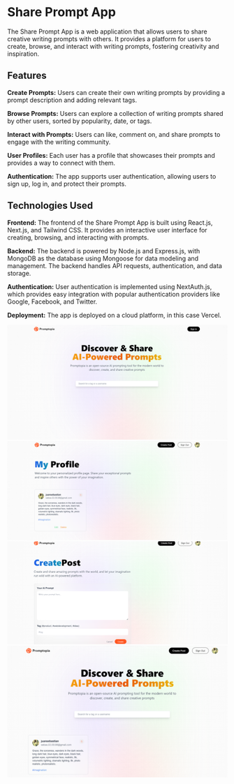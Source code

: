# Share Prompt App

The Share Prompt App is a web application that allows users to share creative writing prompts with others. It provides a platform for users to create, browse, and interact with writing prompts, fostering creativity and inspiration.

## Features

**Create Prompts:** Users can create their own writing prompts by providing a prompt description and adding relevant tags.

**Browse Prompts:** Users can explore a collection of writing prompts shared by other users, sorted by popularity, date, or tags.

**Interact with Prompts:** Users can like, comment on, and share prompts to engage with the writing community.

**User Profiles:** Each user has a profile that showcases their prompts and provides a way to connect with them.

**Authentication:** The app supports user authentication, allowing users to sign up, log in, and protect their prompts.

## Technologies Used

**Frontend:** The frontend of the Share Prompt App is built using React.js, Next.js, and Tailwind CSS. It provides an interactive user interface for creating, browsing, and interacting with prompts.

**Backend:** The backend is powered by Node.js and Express.js, with MongoDB as the database using Mongoose for data modeling and management. The backend handles API requests, authentication, and data storage.

**Authentication:** User authentication is implemented using NextAuth.js, which provides easy integration with popular authentication providers like Google, Facebook, and Twitter.

**Deployment:** The app is deployed on a cloud platform, in this case Vercel.

![main](./public/assets/images/home.png)
![profile](./public/assets/images/profile.png)
![create_post](./public/assets/images/create_post.png)
![post_created](./public/assets/images/post_created.png)

